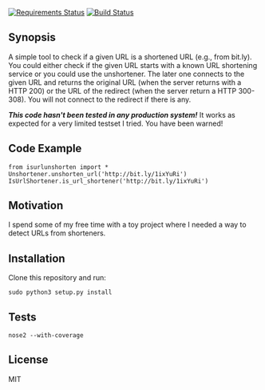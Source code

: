 [![Requirements Status](https://requires.io/github/skevas/unshorten/requirements.svg?branch=master)](https://requires.io/github/skevas/unshorten/requirements/?branch=master) [![Build Status](https://travis-ci.org/skevas/unshorten.svg?branch=master)](https://travis-ci.org/skevas/unshorten)

## Synopsis

A simple tool to check if a given URL is a shortened URL (e.g., from bit.ly). You could either check if the given URL starts with a known URL shortening service or you could use the unshortener. The later one connects to the given URL and returns the original URL (when the server returns with a HTTP 200) or the URL of the redirect (when the server return a HTTP 300-308). You will not connect to the redirect if there is any.

***This code hasn't been tested in any production system!*** It works as expected for a very limited testset I tried. You have been warned!

## Code Example

```
from isurlunshorten import *
Unshortener.unshorten_url('http://bit.ly/1ixYuRi')
IsUrlShortener.is_url_shortener('http://bit.ly/1ixYuRi')
```

## Motivation

I spend some of my free time with a toy project where I needed a way to detect URLs from shorteners. 

## Installation

Clone this repository and run:
```
sudo python3 setup.py install
```

## Tests

```
nose2 --with-coverage
```

## License

MIT